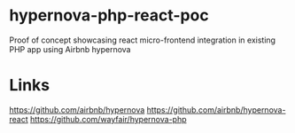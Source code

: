 # hypernova-php-react-poc
Proof of concept showcasing react micro-frontend integration in existing PHP app using Airbnb hypernova

# Links
https://github.com/airbnb/hypernova
https://github.com/airbnb/hypernova-react
https://github.com/wayfair/hypernova-php
